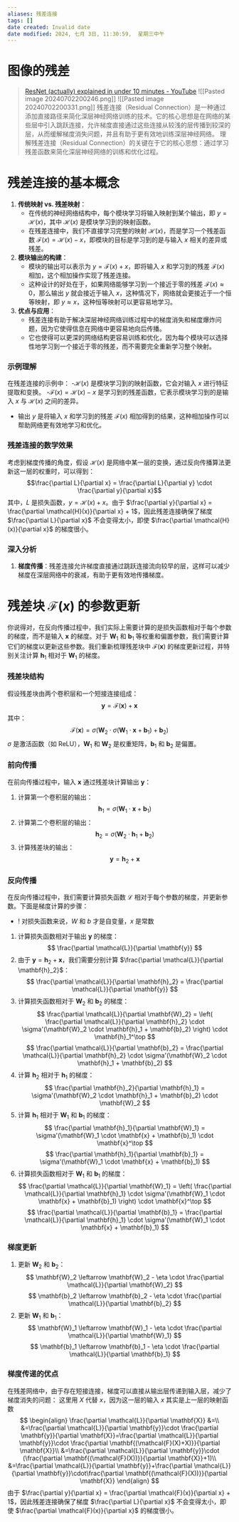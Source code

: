 ```yaml
---
aliases: 残差连接
tags: []
date created: Invalid date
date modified: 2024, 七月 3日, 11:30:59,  星期三中午
---
```

# 图像的残差
> [ResNet (actually) explained in under 10 minutes - YouTube](https://www.youtube.com/watch?v=o_3mboe1jYI&ab_channel=rupertai)
![[Pasted image 20240702200246.png]]
![[Pasted image 20240702200331.png]]
残差连接（Residual Connection）是一种通过添加直接路径来简化深层神经网络训练的技术。它的核心思想是在网络的某些层中引入跳跃连接，允许梯度直接通过这些连接从较浅的层传播到较深的层，从而缓解梯度消失问题，并且有助于更有效地训练深层神经网络。
理解残差连接（Residual Connection）的关键在于它的核心思想：通过学习残差函数来简化深层神经网络的训练和优化过程。
# 残差连接的基本概念
1. **传统映射 vs. 残差映射**：
   - 在传统的神经网络结构中，每个模块学习将输入映射到某个输出，即 $y = \mathcal{H}(x)$，其中 $\mathcal{H}(x)$ 是模块学习到的映射函数。
   - 在残差连接中，我们不直接学习完整的映射 $\mathcal{H}(x)$，而是学习一个残差函数 $\mathcal{F}(x) = \mathcal{H}(x) - x$，即模块的目标是学习到的是与输入 $x$ 相关的差异或残差。
2. **模块输出的构建**：
   - 模块的输出可以表示为 $y = \mathcal{F}(x) + x$，即将输入 $x$ 和学习到的残差 $\mathcal{F}(x)$ 相加，这个相加操作实现了残差连接。
   - 这种设计的好处在于，如果网络能够学习到一个接近于零的残差 $\mathcal{F}(x) \approx 0$，那么输出 $y$ 就会接近于输入 $x$，这种情况下，网络就会更接近于一个恒等映射，即 $y \approx x$，这种恒等映射可以更容易地学习。
3. **优点与应用**：
   - 残差连接有助于解决深层神经网络训练过程中的梯度消失和梯度爆炸问题，因为它使得信息在网络中更容易地向后传播。
   - 它也使得可以更深的网络结构更容易训练和优化，因为每个模块可以选择性地学习到一个接近于零的残差，而不需要完全重新学习整个映射。
### 示例理解
在残差连接的示例中：
-$\mathcal{H}(x)$ 是模块学习到的映射函数，它会对输入 $x$ 进行特征提取和变换。
-$\mathcal{F}(x) = \mathcal{H}(x) - x$ 是学习到的残差函数，它表示模块学习到的是输入 $x$ 与 $\mathcal{H}(x)$ 之间的差异。
- 输出 $y$ 是将输入 $x$ 和学习到的残差 $\mathcal{F}(x)$ 相加得到的结果，这种相加操作可以帮助网络更有效地学习和优化。
### 残差连接的数学效果
考虑到梯度传播的角度，假设 $\mathcal{H}(x)$ 是网络中某一层的变换，通过反向传播算法更新这一层的权重时，可以得到：
$$\frac{\partial L}{\partial x} = \frac{\partial L}{\partial y} \cdot \frac{\partial y}{\partial x}$$
其中，$L$ 是损失函数，$y = \mathcal{H}(x) + x$。由于 $\frac{\partial y}{\partial x} = \frac{\partial \mathcal{H}(x)}{\partial x} + 1$，因此残差连接确保了梯度 $\frac{\partial L}{\partial x}$ 不会变得太小，即使 $\frac{\partial \mathcal{H}(x)}{\partial x}$ 的梯度很小。
### 深入分析
1. **梯度传播**：残差连接允许梯度直接通过跳跃连接流向较早的层，这样可以减少梯度在深层网络中的衰减，有助于更有效地传播梯度。
# 残差块 $\mathcal{F}(x)$ 的参数更新
你说得对，在反向传播过程中，我们实际上需要计算的是损失函数相对于每个参数的梯度，而不是输入 $\mathbf{x}$ 的梯度。对于 $\mathbf{W}_1$ 和 $\mathbf{b}_1$ 等权重和偏置参数，我们需要计算它们的梯度以更新这些参数。我们重新梳理残差块中 $\mathcal{F}(\mathbf{x})$ 的梯度更新过程，并特别关注计算 $\mathbf{h}_1$ 相对于 $\mathbf{W}_1$ 的梯度。
### 残差块结构
假设残差块由两个卷积层和一个短接连接组成：
$$ \mathbf{y} = \mathcal{F}(\mathbf{x}) + \mathbf{x} $$
其中：
$$ \mathcal{F}(\mathbf{x}) = \sigma(\mathbf{W}_2 \cdot \sigma(\mathbf{W}_1 \cdot \mathbf{x} + \mathbf{b}_1) + \mathbf{b}_2) $$
$\sigma$ 是激活函数（如 ReLU），$\mathbf{W}_1$ 和 $\mathbf{W}_2$ 是权重矩阵，$\mathbf{b}_1$ 和 $\mathbf{b}_2$ 是偏置。
### 前向传播
在前向传播过程中，输入 $\mathbf{x}$ 通过残差块计算输出 $\mathbf{y}$：
1. 计算第一个卷积层的输出：
$$ \mathbf{h}_1 = \sigma(\mathbf{W}_1 \cdot \mathbf{x} + \mathbf{b}_1) $$
2. 计算第二个卷积层的输出：
$$ \mathbf{h}_2 = \sigma(\mathbf{W}_2 \cdot \mathbf{h}_1 + \mathbf{b}_2) $$
3. 计算残差块的输出：
$$ \mathbf{y} = \mathbf{h}_2 + \mathbf{x} $$
### 反向传播
在反向传播过程中，我们需要计算损失函数 $\mathcal{L}$ 相对于每个参数的梯度，并更新参数。下面是梯度计算的步骤：
- ! 对损失函数来说，$W$ 和 $b$ 才是自变量，$x$ 是常数
1. 计算损失函数相对于输出 $\mathbf{y}$ 的梯度：
$$ \frac{\partial \mathcal{L}}{\partial \mathbf{y}} $$
2. 由于 $\mathbf{y} = \mathbf{h}_2 + \mathbf{x}$，我们需要分别计算 $\frac{\partial \mathcal{L}}{\partial \mathbf{h}_2}$：
$$ \frac{\partial \mathcal{L}}{\partial \mathbf{h}_2} = \frac{\partial \mathcal{L}}{\partial \mathbf{y}} $$
3. 计算损失函数相对于 $\mathbf{W}_2$ 和 $\mathbf{b}_2$ 的梯度：
$$ \frac{\partial \mathcal{L}}{\partial \mathbf{W}_2} = \left( \frac{\partial \mathcal{L}}{\partial \mathbf{h}_2} \cdot \sigma'(\mathbf{W}_2 \cdot \mathbf{h}_1 + \mathbf{b}_2) \right) \cdot \mathbf{h}_1^\top $$
$$ \frac{\partial \mathcal{L}}{\partial \mathbf{b}_2} = \frac{\partial \mathcal{L}}{\partial \mathbf{h}_2} \cdot \sigma'(\mathbf{W}_2 \cdot \mathbf{h}_1 + \mathbf{b}_2) $$
4. 计算 $\mathbf{h}_2$ 相对于 $\mathbf{h}_1$ 的梯度：
$$ \frac{\partial \mathbf{h}_2}{\partial \mathbf{h}_1} = \sigma'(\mathbf{W}_2 \cdot \mathbf{h}_1 + \mathbf{b}_2) \cdot \mathbf{W}_2 $$
5. 计算 $\mathbf{h}_1$ 相对于 $\mathbf{W}_1$ 和 $\mathbf{b}_1$ 的梯度：
$$ \frac{\partial \mathbf{h}_1}{\partial \mathbf{W}_1} = \sigma'(\mathbf{W}_1 \cdot \mathbf{x} + \mathbf{b}_1) \cdot \mathbf{x}^\top $$
$$ \frac{\partial \mathbf{h}_1}{\partial \mathbf{b}_1} = \sigma'(\mathbf{W}_1 \cdot \mathbf{x} + \mathbf{b}_1) $$
6. 计算损失函数相对于 $\mathbf{W}_1$ 和 $\mathbf{b}_1$ 的梯度：
$$ \frac{\partial \mathcal{L}}{\partial \mathbf{W}_1} = \left( \frac{\partial \mathcal{L}}{\partial \mathbf{h}_1} \cdot \sigma'(\mathbf{W}_1 \cdot \mathbf{x} + \mathbf{b}_1) \right) \cdot \mathbf{x}^\top $$
$$ \frac{\partial \mathcal{L}}{\partial \mathbf{b}_1} = \frac{\partial \mathcal{L}}{\partial \mathbf{h}_1} \cdot \sigma'(\mathbf{W}_1 \cdot \mathbf{x} + \mathbf{b}_1) $$
### 梯度更新
1. 更新 $\mathbf{W}_2$ 和 $\mathbf{b}_2$：
$$ \mathbf{W}_2 \leftarrow \mathbf{W}_2 - \eta \cdot \frac{\partial \mathcal{L}}{\partial \mathbf{W}_2} $$
$$ \mathbf{b}_2 \leftarrow \mathbf{b}_2 - \eta \cdot \frac{\partial \mathcal{L}}{\partial \mathbf{b}_2} $$
2. 更新 $\mathbf{W}_1$ 和 $\mathbf{b}_1$：
$$ \mathbf{W}_1 \leftarrow \mathbf{W}_1 - \eta \cdot \frac{\partial \mathcal{L}}{\partial \mathbf{W}_1} $$
$$ \mathbf{b}_1 \leftarrow \mathbf{b}_1 - \eta \cdot \frac{\partial \mathcal{L}}{\partial \mathbf{b}_1} $$
### 梯度传递的优点
在残差网络中，由于存在短接连接，梯度可以直接从输出层传递到输入层，减少了梯度消失的问题：
这里用 $X$ 代替 $x$，因为这一层的输入 $x$ 其实是上一层的映射函数
$$
\begin{align}
\frac{\partial \mathcal{L}}{\partial \mathbf{X}} &=\\
&=\frac{\partial \mathcal{L}}{\partial \mathbf{y}}\cdot \frac{\partial \mathbf{y}}{\partial \mathbf{X}}=\frac{\partial \mathcal{L}}{\partial \mathbf{y}}\cdot \frac{\partial \mathbf{(\mathcal{F}(X)+X)}}{\partial \mathbf{X}}\\
&=\frac{\partial \mathcal{L}}{\partial \mathbf{y}}\cdot (\frac{\partial \mathbf{(\mathcal{F}(X))}}{\partial \mathbf{X}}+1)\\
&=\frac{\partial \mathcal{L}}{\partial \mathbf{y}}+\frac{\partial \mathcal{L}}{\partial \mathbf{y}}\cdot\frac{\partial \mathbf{(\mathcal{F}(X))}}{\partial \mathbf{X}}
\end{align}
$$
由于 $\frac{\partial y}{\partial x} = \frac{\partial \mathcal{F}(x)}{\partial x} + 1$，因此残差连接确保了梯度 $\frac{\partial L}{\partial x}$ 不会变得太小，即使 $\frac{\partial \mathcal{F}(x)}{\partial x}$ 的梯度很小。


